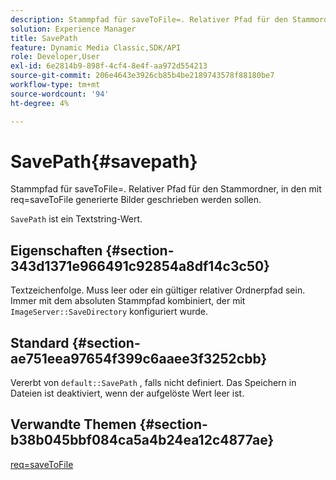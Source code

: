 ```yaml
---
description: Stammpfad für saveToFile=. Relativer Pfad für den Stammordner, in den mit req=saveToFile generierte Bilder geschrieben werden sollen.
solution: Experience Manager
title: SavePath
feature: Dynamic Media Classic,SDK/API
role: Developer,User
exl-id: 6e2814b9-898f-4cf4-8e4f-aa972d554213
source-git-commit: 206e4643e3926cb85b4be2189743578f88180be7
workflow-type: tm+mt
source-wordcount: '94'
ht-degree: 4%

---
```


# SavePath{#savepath}

Stammpfad für saveToFile=. Relativer Pfad für den Stammordner, in den mit req=saveToFile generierte Bilder geschrieben werden sollen.

`SavePath` ist ein Textstring-Wert.

## Eigenschaften {#section-343d1371e966491c92854a8df14c3c50}

Textzeichenfolge. Muss leer oder ein gültiger relativer Ordnerpfad sein. Immer mit dem absoluten Stammpfad kombiniert, der mit `ImageServer::SaveDirectory` konfiguriert wurde.

## Standard {#section-ae751eea97654f399c6aaee3f3252cbb}

Vererbt von `default::SavePath` , falls nicht definiert. Das Speichern in Dateien ist deaktiviert, wenn der aufgelöste Wert leer ist.

## Verwandte Themen {#section-b38b045bbf084ca5a4b24ea12c4877ae}

[req=saveToFile](../../../../../is-api/http-ref/image-serving-api-ref/c-http-protocol-reference/c-command-reference/r-req/r-req.md#reference-907cdb4a97034db7ad94695f25552e76)
